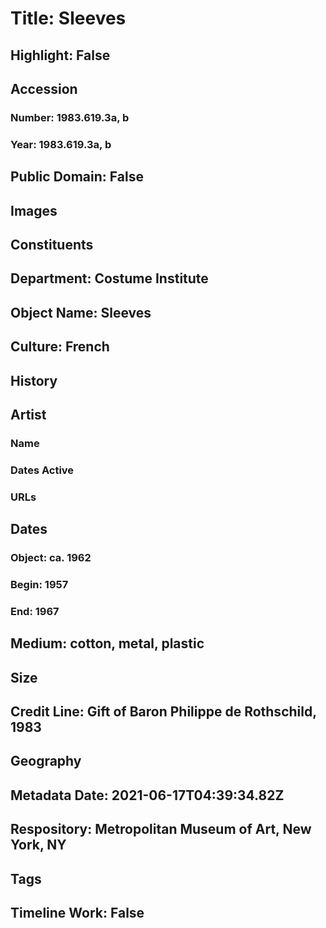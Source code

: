 # Title: Sleeves
## Highlight: False
## Accession
### Number: 1983.619.3a, b
### Year: 1983.619.3a, b
## Public Domain: False
## Images
## Constituents
## Department: Costume Institute
## Object Name: Sleeves
## Culture: French
## History
## Artist
### Name
### Dates Active
### URLs
## Dates
### Object: ca. 1962
### Begin: 1957
### End: 1967
## Medium: cotton, metal, plastic
## Size
## Credit Line: Gift of Baron Philippe de Rothschild, 1983
## Geography
## Metadata Date: 2021-06-17T04:39:34.82Z
## Respository: Metropolitan Museum of Art, New York, NY
## Tags
## Timeline Work: False